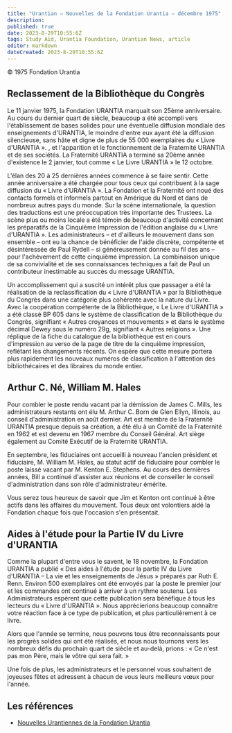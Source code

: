 ```yaml
---
title: "Urantian — Nouvelles de la Fondation Urantia — décembre 1975"
description: 
published: true
date: 2023-8-29T10:55:6Z
tags: Study Aid, Urantia Foundation, Urantian News, article
editor: markdown
dateCreated: 2023-8-29T10:55:6Z
---
```


<p class="v-card v-sheet theme--light grey lighten-3 px-2">© 1975 Fondation Urantia</p>



## Reclassement de la Bibliothèque du Congrès

Le 11 janvier 1975, la Fondation URANTIA marquait son 25ème anniversaire. Au cours du dernier quart de siècle, beaucoup a été accompli vers l'établissement de bases solides pour une éventuelle diffusion mondiale des enseignements d'URANTIA, le moindre d'entre eux ayant été la diffusion silencieuse, sans hâte et digne de plus de 55 000 exemplaires du « Livre d'URANTIA ». , et l'apparition et le fonctionnement de la Fraternité URANTIA et de ses sociétés. La Fraternité URANTIA a terminé sa 20ème année d'existence le 2 janvier, tout comme « Le Livre URANTIA » le 12 octobre.

L’élan des 20 à 25 dernières années commence à se faire sentir. Cette année anniversaire a été chargée pour tous ceux qui contribuent à la sage diffusion du « Livre d’URANTIA ». La Fondation et la Fraternité ont noué des contacts formels et informels partout en Amérique du Nord et dans de nombreux autres pays du monde. Sur la scène internationale, la question des traductions est une préoccupation très importante des Trustees. La scène plus ou moins locale a été témoin de beaucoup d'activité concernant les préparatifs de la Cinquième Impression de l'édition anglaise du « Livre d'URANTIA ». Les administrateurs – et d'ailleurs le mouvement dans son ensemble – ont eu la chance de bénéficier de l'aide discrète, compétente et désintéressée de Paul Rydell – si généreusement donnée au fil des ans – pour l'achèvement de cette cinquième impression. La combinaison unique de sa convivialité et de ses connaissances techniques a fait de Paul un contributeur inestimable au succès du message URANTIA.

Un accomplissement qui a suscité un intérêt plus que passager a été la réalisation de la reclassification du « Livre d'URANTIA » par la Bibliothèque du Congrès dans une catégorie plus cohérente avec la nature du Livre. Avec la coopération compétente de la Bibliothèque, « Le Livre d'URANTIA » a été classé BP 605 dans le système de classification de la Bibliothèque du Congrès, signifiant « Autres croyances et mouvements » et dans le système décimal Dewey sous le numéro 29g, signifiant « Autres religions ». Une réplique de la fiche du catalogue de la bibliothèque est en cours d'impression au verso de la page de titre de la cinquième impression, reflétant les changements récents. On espère que cette mesure portera plus rapidement les nouveaux numéros de classification à l'attention des bibliothécaires et des libraires du monde entier.

## Arthur C. Né, William M. Hales

Pour combler le poste rendu vacant par la démission de James C. Mills, les administrateurs restants ont élu M. Arthur C. Born de Glen Ellyn, Illinois, au conseil d'administration en août dernier. Art est membre de la Fraternité URANTIA presque depuis sa création, a été élu à un Comité de la Fraternité en 1962 et est devenu en 1967 membre du Conseil Général. Art siège également au Comité Exécutif de la Fraternité URANTIA.

En septembre, les fiduciaires ont accueilli à nouveau l'ancien président et fiduciaire, M. William M. Hales, au statut actif de fiduciaire pour combler le poste laissé vacant par M. Kenton E. Stephens. Au cours des dernières années, Bill a continué d'assister aux réunions et de conseiller le conseil d'administration dans son rôle d'administrateur émérite.

Vous serez tous heureux de savoir que Jim et Kenton ont continué à être actifs dans les affaires du mouvement. Tous deux ont volontiers aidé la Fondation chaque fois que l'occasion s'en présentait.

## Aides à l'étude pour la Partie IV du Livre d'URANTIA

Comme la plupart d'entre vous le savent, le 18 novembre, la Fondation URANTIA a publié « Des aides à l'étude pour la partie IV du Livre d'URANTIA – La vie et les enseignements de Jésus » préparés par Ruth E. Renn. Environ 500 exemplaires ont été envoyés par la poste le premier jour et les commandes ont continué à arriver à un rythme soutenu. Les Administrateurs espèrent que cette publication sera bénéfique à tous les lecteurs du « Livre d'URANTIA ». Nous apprécierions beaucoup connaître votre réaction face à ce type de publication, et plus particulièrement à ce livre.

Alors que l'année se termine, nous pouvons tous être reconnaissants pour les progrès solides qui ont été réalisés, et nous nous tournons vers les nombreux défis du prochain quart de siècle et au-delà, prions : « Ce n'est pas mon Père, mais le vôtre qui sera fait. »

Une fois de plus, les administrateurs et le personnel vous souhaitent de joyeuses fêtes et adressent à chacun de vous leurs meilleurs vœux pour l'année.

## Les références

- [Nouvelles Urantiennes de la Fondation Urantia](https://www.urantia.org/news/1975-12)


